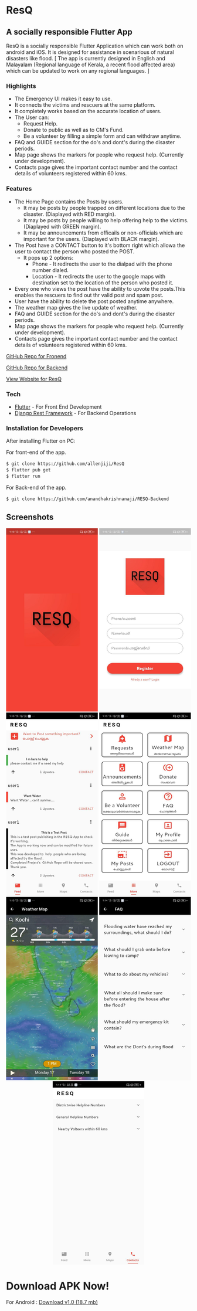 # ResQ
## A socially responsible Flutter App


ResQ is a socially responsible Flutter Application which can work both on android and iOS.
It is designed for assistance in scenarious of natural disasters like flood.
[ The app is currently designed in English and Malayalam (Regional language of Kerala, a recent flood affected area) which can be updated to work on any regional languages. ]
### Highlights
- The Emergency UI makes it easy to use.
- It connects the victims and rescuers at the same platform.
- It completely works based on the accurate location of users.
- The User can:
  - Request Help.
  - Donate to public as well as to CM's Fund.
  - Be a volunteer by filling a simple form and can withdraw anytime.
- FAQ and GUIDE section for the do's and dont's during the disaster periods.
- Map page shows the markers for people who request help. (Currently under development).
- Contacts page gives the important contact number and the contact details of volunteers registered within 60 kms.

### Features

- The Home Page contains the Posts by users.
  - It may be posts by people trapped on different locations due to the disaster. (Diaplayed with RED margin).
  - It may be posts by people willing to help offering help to the victims. (Diaplayed with GREEN margin).
  - It may be announcements from officails or non-officials which are important for the users. (Diaplayed with BLACK margin).
- The Post have a CONTACT button to it's bottom right which allowa the user to contact the person who posted the POST.
  - It pops up 2 options:
    - Phone - It redirects the user to the dialpad with the phone number dialed.
    - Location - It redirects the user to the google maps with destination set to the location of  the person who posted it.
- Every one who views the post have the ability to upvote the posts.This enables the rescuers to find out thr valid post and spam post.
- User have the ability to delete the post posted anytime anywhere.
- The weather map gives the live update of weather.
- FAQ and GUIDE section for the do's and dont's during the disaster periods.
- Map page shows the markers for people who request help. (Currently under development).
- Contacts page gives the important contact number and the contact details of volunteers registered within 60 kms.



[GitHub Repo for Fronend](https://github.com/allenjiji/ResQ/)


[GitHub Repo for Backend](https://github.com/anandhakrishnanaji/RESQ-Backend/)


[View Website for ResQ](https://allenjiji.github.io/ResQ/)



### Tech 

* [Flutter] - For Front End Development
* [Django Rest Framework] - For Backend Operations

### Installation for Developers


After installing Flutter on PC:

For front-end of the app.
```sh
$ git clone https://github.com/allenjiji/ResQ
$ flutter pub get
$ flutter run
```

For Back-end of the app.
```sh
$ git clone https://github.com/anandhakrishnanaji/RESQ-Backend
```
<!-- [![N|Solid](https://allenjiji.github.io/ResQ/download.png)](https://allenjiji.github.io/ResQ/ResQ.apk) -->

## Screenshots

<p align="center">
  <img src="./Screenshots/1.jpg" width="250" height="500" alt="Page 1">
  <img src="./Screenshots/2.jpg" width="250" height="500" alt="Page 2">
  <img src="./Screenshots/3.jpg" width="250" height="500" alt="Page 3">
  <img src="./Screenshots/4.jpg" width="250" height="500" alt="Page 4">
  <img src="./Screenshots/5.jpg" width="250" height="500" alt="Page 5">
  <img src="./Screenshots/6.jpg" width="250" height="500" alt="Page 6">
  <img src="./Screenshots/7.jpg" width="250" height="500" alt="Page 7">
  
</p>  



# Download APK Now!

For Android : [Download v1.0 (18.7 mb)](https://github.com/allenjiji/ResQ/releases/download/v1.0/ResQ.apk)


   [git-repo-url]: <https://github.com/joemccann/dillinger.git>
   [Django Rest Framework]: <https://www.django-rest-framework.org/>
   [Flutter]: <https://flutter.dev/>
 
